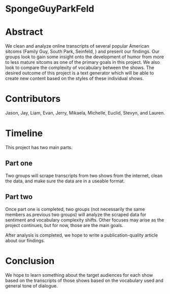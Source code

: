 # SpongeGuyParkFeld

# Abstract
We clean and analyze online transcripts of several popular American sitcoms (Family Guy, South Park, Seinfeld, ) and present our findings.
Our groups look to gain some insight onto the development of humor from more to less mature sitcoms as one of the primary goals in this project.
We also look to compare the complexity of vocabulary between the shows.
The desired outcome of this project is a text generator which will be able to create new content based on the styles of these individual shows.

# Contributors

Jason, Jay, Liam,  Evan, Jerry, Mikaela, Michelle, Euclid, Stevyn, and Lauren.  

# Timeline

This project has two main parts. 

## Part one

Two groups will scrape transcripts from two shows from the internet, clean the data, and make sure the data are in a useable format.  

## Part two 

Once part one is completed, two groups (not necessarily the same members as previous two groups) will analyze the scraped data for sentiment and vocabulary complexity shifts.  Other focuses may arise as the project continues, but for now, those are the main goals.  

After analysis is completed, we hope to write a publication-quality article about our findings.  

# Conclusion

We hope to learn something about the target audiences for each show based on the transcripts of those shows based on the vocabulary used and general tone of dialogue.  
